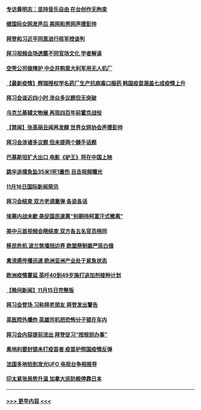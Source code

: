 #### [专访黄明志：坚持音乐自由 在台创作无拘束](../pages/prog202/a103270298.md?t=11170701) 
#### [继国际女网发声后 美网和男网声援彭帅](../pages/prog202/a103270280.md?t=11170701) 
#### [拜登和习近平同意进行核军控谈判](../pages/prog202/a103270224.md?t=11170701) 
#### [拜习视频会场透露不同官场文化 学者解读](../pages/prog202/a103270219.md?t=11170701) 
#### [空壳公司做掩护 中企并购意大利军用无人机厂](../pages/prog202/a103270083.md?t=11170701) 
#### [【最新疫情】辉瑞授权学名药厂生产抗病毒口服药 韩国疫苗涵盖七成疫情上升](../pages/prog202/a103270141.md?t=11170701) 
#### [拜习会谈近四小时 涉众多议题但无突破](../pages/prog202/a103270138.md?t=11170701) 
#### [乌克兰基辅文物展 再现四百年前霍京战役](../pages/prog202/a103270144.md?t=11170701) 
#### [【禁闻】张高丽丑闻再发酵 世界女网协会声援彭帅](../pages/prog202/a103270063.md?t=11170701) 
#### [拜习会涉诸多议题 但未提两个棘手话题](../pages/prog202/a103270051.md?t=11170701) 
#### [巴基斯坦扩大出口 电影《驴王》将在中国上映](../pages/prog202/a103269980.md?t=11170701) 
#### [跳伞追撞急坠35米1死1重伤 目击视频曝光](../pages/prog202/a103269887.md?t=11170701) 
#### [11月16日国际新闻简讯](../pages/prog202/a103269908.md?t=11170701) 
#### [拜习会结束 双方老调重弹 各说各话](../pages/prog202/a103269850.md?t=11170701) 
#### [埃塞内战未歇 美促国民速离“别期待阿富汗式撤离”](../pages/prog202/a103269814.md?t=11170701) 
#### [美中元首视频会晤结束 双方各五名官员陪同](../pages/prog202/a103269777.md?t=11170701) 
#### [移民危机 波兰筑墙挡边界 欧盟祭制裁严惩白俄](../pages/prog202/a103269733.md?t=11170701) 
#### [禽流感传播迅速 欧洲亚洲产业处于紧急状态](../pages/prog202/a103269542.md?t=11170701) 
#### [欧洲疫情蔓延 英吁40到49岁施打追加剂接种计划](../pages/prog202/a103269696.md?t=11170701) 
#### [【晚间新闻】11月15日完整版](../pages/prog202/a103269699.md?t=11170701) 
#### [拜习会登场 习称拜老朋友 拜登发出警告](../pages/prog202/a103269662.md?t=11170701) 
#### [英医院外爆炸 英雄司机把恐怖分子锁在车内](../pages/prog202/a103269521.md?t=11170701) 
#### [拜习会内容提前流出 拜登促习“按规则办事”](../pages/prog202/a103269619.md?t=11170701) 
#### [奥地利要封锁未打疫苗者 疫苗护照国疫情反弹](../pages/prog202/a103269450.md?t=11170701) 
#### [法国多地拍到发光UFO 电视台争相报导](../pages/prog202/a103269349.md?t=11170701) 
#### [印太紧张局势升温 加拿大巡防舰停靠日本](../pages/prog202/a103269365.md?t=11170701) 

----
#### [ >>> 更早内容 <<< ](../indexes/prog202-earlier.md)
